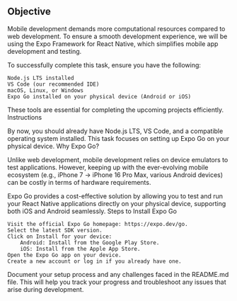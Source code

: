 ## Objective

Mobile development demands more computational resources compared to web development. To ensure a smooth development experience, we will be using the Expo Framework for React Native, which simplifies mobile app development and testing.

To successfully complete this task, ensure you have the following:

    Node.js LTS installed
    VS Code (our recommended IDE)
    macOS, Linux, or Windows
    Expo Go installed on your physical device (Android or iOS)

These tools are essential for completing the upcoming projects efficiently.
Instructions

By now, you should already have Node.js LTS, VS Code, and a compatible operating system installed. This task focuses on setting up Expo Go on your physical device.
Why Expo Go?

Unlike web development, mobile development relies on device emulators to test applications. However, keeping up with the ever-evolving mobile ecosystem (e.g., iPhone 7 → iPhone 16 Pro Max, various Android devices) can be costly in terms of hardware requirements.

Expo Go provides a cost-effective solution by allowing you to test and run your React Native applications directly on your physical device, supporting both iOS and Android seamlessly.
Steps to Install Expo Go

    Visit the official Expo Go homepage: https://expo.dev/go.
    Select the latest SDK version.
    Click on Install for your device:
        Android: Install from the Google Play Store.
        iOS: Install from the Apple App Store.
    Open the Expo Go app on your device.
    Create a new account or log in if you already have one.

Document your setup process and any challenges faced in the README.md file. This will help you track your progress and troubleshoot any issues that arise during development.